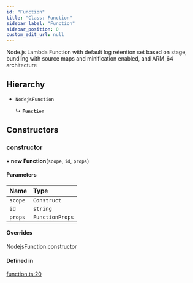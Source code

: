 ```yaml
---
id: "Function"
title: "Class: Function"
sidebar_label: "Function"
sidebar_position: 0
custom_edit_url: null
---
```


Node.js Lambda Function with default log retention set based on stage,
bundling with source maps and minification enabled, and ARM_64 architecture

## Hierarchy

- `NodejsFunction`

  ↳ **`Function`**

## Constructors

### constructor

• **new Function**(`scope`, `id`, `props`)

#### Parameters

| Name | Type |
| :------ | :------ |
| `scope` | `Construct` |
| `id` | `string` |
| `props` | `FunctionProps` |

#### Overrides

NodejsFunction.constructor

#### Defined in

[function.ts:20](https://github.com/awslabs/green-boost/blob/822aaf4/packages/gboost-infra/src/function.ts#L20)
